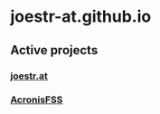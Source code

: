 # joestr-at.github.io
## Active projects
### [joestr.at](https://github.com/joestr-at/joestr.at)
### [AcronisFSS](https://github.com/joestr-at/AcronisFSS)
